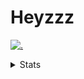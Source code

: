 # Heyzzz  

[![.](https://skillicons.dev/icons?i=js,ts,nextjs,nestjs,mongodb)](https://skillicons.dev)  

<details>
<summary>Stats</summary
<!--START_SECTION:waka-->

```txt
TypeScript   22 hrs 1 min    ████████████████████▓░░░░   82.63 %
JavaScript   1 hr 58 mins    ██░░░░░░░░░░░░░░░░░░░░░░░   07.38 %
Rust         1 hr 6 mins     █░░░░░░░░░░░░░░░░░░░░░░░░   04.18 %
JSON         44 mins         ▓░░░░░░░░░░░░░░░░░░░░░░░░   02.78 %
CSS          32 mins         ▓░░░░░░░░░░░░░░░░░░░░░░░░   02.02 %
```

<!--END_SECTION:waka-->
</details>
